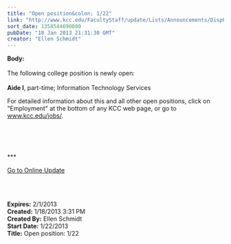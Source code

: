 ```yaml
---
title: "Open position&colon; 1/22"
link: "http://www.kcc.edu/FacultyStaff/update/Lists/Announcements/DispForm.aspx?ID=966"
sort_date: 1358544690000
pubDate: "18 Jan 2013 21:31:30 GMT"
creator: "Ellen Schmidt"
---
```


<div><b>Body:</b> <div class="ExternalClass8F20E54CE6DB4BDBB0ECD99EAFA27106"><div> </div>
<div>The following college position is newly open: </div>
<div> <br /></div>
<div><strong>Aide I</strong>, part-time; Information Technology Services</div>
<p>For detailed information about this and all other open positions, click on &quot;Employment&quot; at the bottom of any KCC web page, or go to <a href="/jobs">www.kcc.edu/jobs/</a>.<br /> <br /> </p>
<p> </p>
<div>
<div>
<div>
<div>
<div>
<div>
<p>***</p>
<p><a href="/FacultyStaff/update/Pages/dailyupdate.aspx">Go to Online Update</a></p>
<p> </p></div></div></div></div></div></div>
<div> </div></div></div>
<div><b>Expires:</b> 2/1/2013</div>
<div><b>Created:</b> 1/18/2013 3:31 PM</div>
<div><b>Created By:</b> Ellen Schmidt</div>
<div><b>Start Date:</b> 1/22/2013</div>
<div><b>Title:</b> Open position: 1/22</div>
